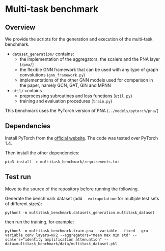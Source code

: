 # Multi-task benchmark

## Overview

We provide the scripts for the generation and execution of the multi-task benchmark.
- `dataset_generation/` contains:
  - the implementation of the aggregators, the scalers and the PNA layer (`/pna/`)
  - the flexible GNN framework that can be used with any type of graph convolutions (`gnn_framework.py`)
  - implementations of the other GNN models used for comparison in the paper, namely GCN, GAT, GIN and MPNN
- `util/` contains
  - preprocessing subroutines and loss functions (`util.py`)
  - training and evaluation procedures (`train.py`) 
  
This benchmark uses the PyTorch version of PNA (`../models/pytorch/pna/`)

## Dependencies
Install PyTorch from the [official website](https://pytorch.org/). The code was tested over PyTorch 1.4.

Then install the other dependencies:
```
pip3 install -r multitask_benchmark/requirements.txt
```

## Test run

Move to the source of the repository before running the following.

Generate the benchmark dataset (add `--extrapolation` for multiple test sets of different sizes):
```
python3 -m multitask_benchmark.datasets_generation.multitask_dataset
```

then run the training, for example:
```
python3 -m multitask_benchmark.train.pna --variable --fixed --gru --variable_conv_layers=N/2 --aggregators="mean max min std" --scalers="identity amplification attenuation" --data=multitask_benchmark/data/multitask_dataset.pkl
```
